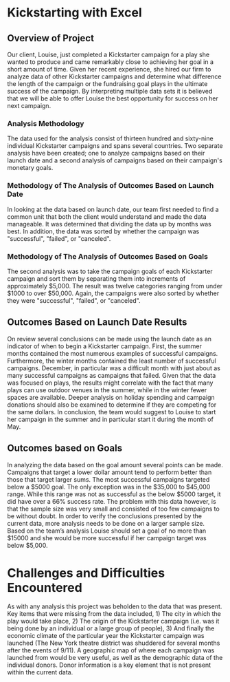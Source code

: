 # Kickstarting with Excel

## Overview of Project

Our client, Louise, just completed a Kickstarter campaign for a play she wanted to produce
and came remarkably close to achieving her goal in a short amount of time. Given her recent
experience, she hired our firm to analyze data of other Kickstarter campaigns and 
determine what difference the length of the campaign or the fundraising goal plays in
the ultimate success of the campaign. By interpreting multiple data sets it is believed
that we will be able to offer Louise the best opportunity for success on her next
campaign.

### Analysis Methodology

The data used for the analysis consist of thirteen hundred and sixty-nine individual Kickstarter
campaigns and spans several countries. Two separate analysis have been created; one to analyze
campaigns based on their launch date and a second analysis of campaigns based on their
campaign's monetary goals.

### Methodology of The Analysis of Outcomes Based on Launch Date

In looking at the data based on launch date, our team first needed to find a common unit
that both the client would understand and made the data manageable. It was determined
that dividing the data up by months was best. In addition, the data was sorted by
whether the campaign was "successful", "failed", or "canceled". 

### Methodology of The Analysis of Outcomes Based on Goals

The second analysis was to take the campaign goals of each Kickstarter campaign and sort
them by separating them into increments of approximately $5,000. The result was twelve
categories ranging from under $1000 to over $50,000. Again, the campaigns were also
sorted by whether they were "successful", "failed", or "canceled".

## Outcomes Based on Launch Date Results

On review several conclusions can be made using the launch date as an indicator of
when to begin a Kickstarter campaign. First, the summer months contained the most
numerous examples of successful campaigns. Furthermore, the winter months contained
the least number of successful campaigns. December, in particular was a difficult
month with just about as many successful campaigns as campaigns that failed. Given
that the data was focused on plays, the results might correlate with the fact 
that many plays can use outdoor venues in the summer, while in the winter fewer
spaces are available. Deeper analysis on holiday spending and campaign donations 
should also be examined to determine if they are competing for the same dollars.
In conclusion, the team would suggest to Louise to start her campaign in the summer
and in particular start it during the month of May. 

## Outcomes based on Goals

In analyzing the data based on the goal amount several points can be made. Campaigns that
target a lower dollar amount tend to perform better than those that target larger sums.
The most successful campaigns targeted below a $5000 goal. The only exception was in
the $35,000 to $45,000 range. While this range was not as successful as the below
$5000 target, it did have over a 66% success rate. The problem with this data however,
is that the sample size was very small and consisted of too few campaigns to be
without doubt. In order to verify the conclusions presented by the current data, more 
analysis needs to be done on a larger sample size. Based on the team’s analysis Louise
should set a goal of no more than $15000 and she would be more successful if her 
campaign target was below $5,000.

# Challenges and Difficulties Encountered

As with any analysis this project was beholden to the data that was present.
Key items that were missing from the data included, 1) The city in which the play would 
take place, 2) The origin of the Kickstarter campaign (i.e. was it being done by an 
individual or a large group of people), 3) And finally the economic climate of the 
particular year the Kickstarter campaign was launched (The New York theatre district
was shuddered for several months after the events of 9/11). A geographic map of 
where each campaign was launched from would be very useful, as well as the demographic
data of the individual donors. Donor information is a key element that is not 
present within the current data.
